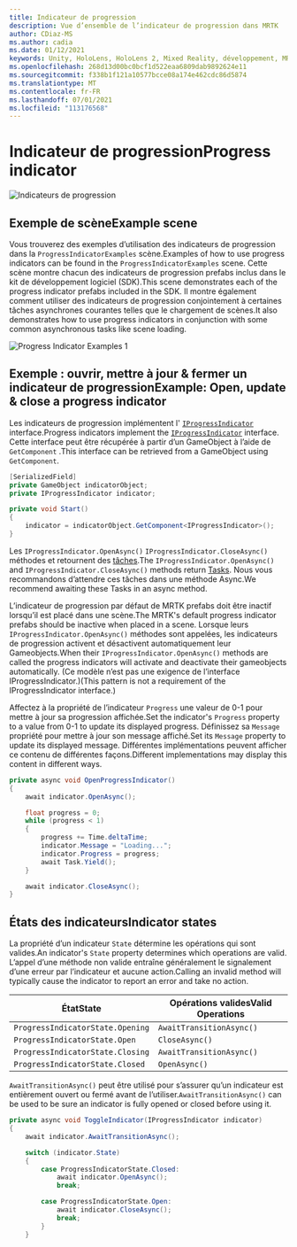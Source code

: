 ```yaml
---
title: Indicateur de progression
description: Vue d’ensemble de l’indicateur de progression dans MRTK
author: CDiaz-MS
ms.author: cadia
ms.date: 01/12/2021
keywords: Unity, HoloLens, HoloLens 2, Mixed Reality, développement, MRTK
ms.openlocfilehash: 268d13d00bc0bcf1d522eaa6809dab9892624e11
ms.sourcegitcommit: f338b1f121a10577bcce08a174e462cdc86d5874
ms.translationtype: MT
ms.contentlocale: fr-FR
ms.lasthandoff: 07/01/2021
ms.locfileid: "113176568"
---
```

# <a name="progress-indicator"></a><span data-ttu-id="4ac73-104">Indicateur de progression</span><span class="sxs-lookup"><span data-stu-id="4ac73-104">Progress indicator</span></span>

![Indicateurs de progression](../images/progress-indicator/MRTK_ProgressIndicator_Main.png)

## <a name="example-scene"></a><span data-ttu-id="4ac73-106">Exemple de scène</span><span class="sxs-lookup"><span data-stu-id="4ac73-106">Example scene</span></span>

<span data-ttu-id="4ac73-107">Vous trouverez des exemples d’utilisation des indicateurs de progression dans la `ProgressIndicatorExamples` scène.</span><span class="sxs-lookup"><span data-stu-id="4ac73-107">Examples of how to use progress indicators can be found in the `ProgressIndicatorExamples` scene.</span></span> <span data-ttu-id="4ac73-108">Cette scène montre chacun des indicateurs de progression prefabs inclus dans le kit de développement logiciel (SDK).</span><span class="sxs-lookup"><span data-stu-id="4ac73-108">This scene demonstrates each of the progress indicator prefabs included in the SDK.</span></span> <span data-ttu-id="4ac73-109">Il montre également comment utiliser des indicateurs de progression conjointement à certaines tâches asynchrones courantes telles que le chargement de scènes.</span><span class="sxs-lookup"><span data-stu-id="4ac73-109">It also demonstrates how to use progress indicators in conjunction with some common asynchronous tasks like scene loading.</span></span>

<img src="../images/progress-indicator/MRTK_ProgressIndicator_Examples.png" alt="Progress Indicator Examples 1">

## <a name="example-open-update--close-a-progress-indicator"></a><span data-ttu-id="4ac73-110">Exemple : ouvrir, mettre à jour & fermer un indicateur de progression</span><span class="sxs-lookup"><span data-stu-id="4ac73-110">Example: Open, update & close a progress indicator</span></span>

<span data-ttu-id="4ac73-111">Les indicateurs de progression implémentent l' [`IProgressIndicator`](xref:Microsoft.MixedReality.Toolkit.UI.IProgressIndicator) interface.</span><span class="sxs-lookup"><span data-stu-id="4ac73-111">Progress indicators implement the [`IProgressIndicator`](xref:Microsoft.MixedReality.Toolkit.UI.IProgressIndicator) interface.</span></span> <span data-ttu-id="4ac73-112">Cette interface peut être récupérée à partir d’un GameObject à l’aide de `GetComponent` .</span><span class="sxs-lookup"><span data-stu-id="4ac73-112">This interface can be retrieved from a GameObject using `GetComponent`.</span></span>

```c#
[SerializedField]
private GameObject indicatorObject;
private IProgressIndicator indicator;

private void Start()
{
    indicator = indicatorObject.GetComponent<IProgressIndicator>();
}
```

<span data-ttu-id="4ac73-113">Les `IProgressIndicator.OpenAsync()` `IProgressIndicator.CloseAsync()` méthodes et retournent des [tâches](xref:System.Threading.Tasks.Task).</span><span class="sxs-lookup"><span data-stu-id="4ac73-113">The `IProgressIndicator.OpenAsync()` and `IProgressIndicator.CloseAsync()` methods return [Tasks](xref:System.Threading.Tasks.Task).</span></span> <span data-ttu-id="4ac73-114">Nous vous recommandons d’attendre ces tâches dans une méthode Async.</span><span class="sxs-lookup"><span data-stu-id="4ac73-114">We recommend awaiting these Tasks in an async method.</span></span>

<span data-ttu-id="4ac73-115">L’indicateur de progression par défaut de MRTK prefabs doit être inactif lorsqu’il est placé dans une scène.</span><span class="sxs-lookup"><span data-stu-id="4ac73-115">The MRTK's default progress indicator prefabs should be inactive when placed in a scene.</span></span> <span data-ttu-id="4ac73-116">Lorsque leurs `IProgressIndicator.OpenAsync()` méthodes sont appelées, les indicateurs de progression activent et désactivent automatiquement leur Gameobjects.</span><span class="sxs-lookup"><span data-stu-id="4ac73-116">When their `IProgressIndicator.OpenAsync()` methods are called the progress indicators will activate and deactivate their gameobjects automatically.</span></span> <span data-ttu-id="4ac73-117">(Ce modèle n’est pas une exigence de l’interface IProgressIndicator.)</span><span class="sxs-lookup"><span data-stu-id="4ac73-117">(This pattern is not a requirement of the IProgressIndicator interface.)</span></span>

<span data-ttu-id="4ac73-118">Affectez à la propriété de l’indicateur `Progress` une valeur de 0-1 pour mettre à jour sa progression affichée.</span><span class="sxs-lookup"><span data-stu-id="4ac73-118">Set the indicator's `Progress` property to a value from 0-1 to update its displayed progress.</span></span> <span data-ttu-id="4ac73-119">Définissez sa `Message` propriété pour mettre à jour son message affiché.</span><span class="sxs-lookup"><span data-stu-id="4ac73-119">Set its `Message` property to update its displayed message.</span></span> <span data-ttu-id="4ac73-120">Différentes implémentations peuvent afficher ce contenu de différentes façons.</span><span class="sxs-lookup"><span data-stu-id="4ac73-120">Different implementations may display this content in different ways.</span></span>

```c#
private async void OpenProgressIndicator()
{
    await indicator.OpenAsync();

    float progress = 0;
    while (progress < 1)
    {
        progress += Time.deltaTime;
        indicator.Message = "Loading...";
        indicator.Progress = progress;
        await Task.Yield();
    }

    await indicator.CloseAsync();
}
```

## <a name="indicator-states"></a><span data-ttu-id="4ac73-121">États des indicateurs</span><span class="sxs-lookup"><span data-stu-id="4ac73-121">Indicator states</span></span>

<span data-ttu-id="4ac73-122">La propriété d’un indicateur `State` détermine les opérations qui sont valides.</span><span class="sxs-lookup"><span data-stu-id="4ac73-122">An indicator's `State` property determines which operations are valid.</span></span> <span data-ttu-id="4ac73-123">L’appel d’une méthode non valide entraîne généralement le signalement d’une erreur par l’indicateur et aucune action.</span><span class="sxs-lookup"><span data-stu-id="4ac73-123">Calling an invalid method will typically cause the indicator to report an error and take no action.</span></span>

<span data-ttu-id="4ac73-124">État</span><span class="sxs-lookup"><span data-stu-id="4ac73-124">State</span></span> | <span data-ttu-id="4ac73-125">Opérations valides</span><span class="sxs-lookup"><span data-stu-id="4ac73-125">Valid Operations</span></span>
--- | ---
`ProgressIndicatorState.Opening` | `AwaitTransitionAsync()`
`ProgressIndicatorState.Open` | `CloseAsync()`
`ProgressIndicatorState.Closing` | `AwaitTransitionAsync()`
`ProgressIndicatorState.Closed` | `OpenAsync()`

<span data-ttu-id="4ac73-126">`AwaitTransitionAsync()` peut être utilisé pour s’assurer qu’un indicateur est entièrement ouvert ou fermé avant de l’utiliser.</span><span class="sxs-lookup"><span data-stu-id="4ac73-126">`AwaitTransitionAsync()` can be used to be sure an indicator is fully opened or closed before using it.</span></span>

```c#
private async void ToggleIndicator(IProgressIndicator indicator)
{
    await indicator.AwaitTransitionAsync();

    switch (indicator.State)
    {
        case ProgressIndicatorState.Closed:
            await indicator.OpenAsync();
            break;

        case ProgressIndicatorState.Open:
            await indicator.CloseAsync();
            break;
        }
    }
```
